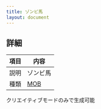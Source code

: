 ```yaml
---
title: ゾンビ馬
layout: document
---
```

## 詳細

|項目|内容|
|---|---|
|説明|ゾンビ馬|
|種類|[MOB](MOB)|

クリエイティブモードのみで生成可能
